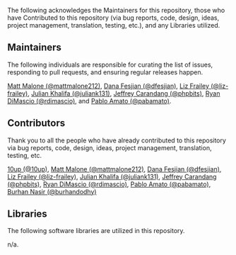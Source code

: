 The following acknowledges the Maintainers for this repository, those who have Contributed to this repository (via bug reports, code, design, ideas, project management, translation, testing, etc.), and any Libraries utilized.

## Maintainers

The following individuals are responsible for curating the list of issues, responding to pull requests, and ensuring regular releases happen.

[Matt Malone (@mattmalone212)](https://github.com/mattmalone212), [Dana Fesjian (@dfesjian)](https://github.com/dfesjian), [Liz Frailey (@liz-frailey)](https://github.com/liz-frailey), [Julian Khalifa (@juliank131)](https://github.com/juliank131), [Jeffrey Carandang (@phpbits)](https://github.com/phpbits), [Ryan DiMascio (@rdimascio)](https://github.com/rdimascio), and [Pablo Amato (@pabamato)](https://github.com/pabamato).

## Contributors

Thank you to all the people who have already contributed to this repository via bug reports, code, design, ideas, project management, translation, testing, etc.

[10up (@10up)](https://github.com/10up), [Matt Malone (@mattmalone212)](https://github.com/mattmalone212), [Dana Fesjian (@dfesjian)](https://github.com/dfesjian), [Liz Frailey (@liz-frailey)](https://github.com/liz-frailey), [Julian Khalifa (@juliank131)](https://github.com/juliank131), [Jeffrey Carandang (@phpbits)](https://github.com/phpbits), [Ryan DiMascio (@rdimascio)](https://github.com/rdimascio), [Pablo Amato (@pabamato)](https://github.com/pabamato), [Burhan Nasir (@burhandodhy)](https://github.com/burhandodhy)

## Libraries

The following software libraries are utilized in this repository.

n/a.
